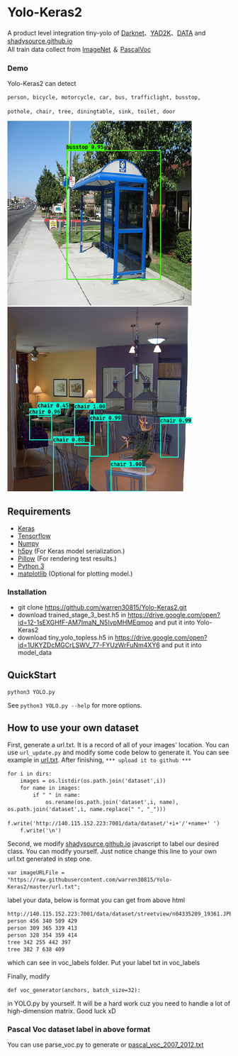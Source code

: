 # Yolo-Keras2
A product level integration tiny-yolo of [Darknet](https://github.com/pjreddie/darknet)、[YAD2K](https://github.com/allanzelener/YAD2K)、[DATA](https://github.com/shadySource/DATA) and [shadysource.github.io](https://github.com/shadySource/shadysource.github.io)</br>
All train data collect from [ImageNet](http://www.image-net.org/) ＆ [PascalVoc](http://host.robots.ox.ac.uk/pascal/VOC/)
### Demo
Yolo-Keras2 can detect 

    person, bicycle, motorcycle, car, bus, trafficlight, busstop, 

    pothole, chair, tree, diningtable, sink, toilet, door 

![](https://github.com/warren30815/Yolo-Keras2/raw/master/busstop.png)
![](https://github.com/warren30815/Yolo-Keras2/raw/master/chair.png)

## Requirements
- [Keras](https://github.com/fchollet/keras)
- [Tensorflow](https://www.tensorflow.org/)
- [Numpy](http://www.numpy.org/)
- [h5py](http://www.h5py.org/) (For Keras model serialization.)
- [Pillow](https://pillow.readthedocs.io/) (For rendering test results.)
- [Python 3](https://www.python.org/)
- [matplotlib](https://matplotlib.org/) (Optional for plotting model.)

### Installation
* git clone https://github.com/warren30815/Yolo-Keras2.git
* download trained_stage_3_best.h5 in https://drive.google.com/open?id=12-1sEXGHfF-AM7ImaN_N5IvpMHMEqmoo and put it into Yolo-Keras2 
* download tiny_yolo_topless.h5 in https://drive.google.com/open?id=1UKYZDcMGCrLSWV_77-FYUzWrFuNm4XY6 and put it into model_data 

## QuickStart
    python3 YOLO.py
See `python3 YOLO.py --help` for more options.

## How to use your own dataset
First, generate a url.txt. It is a record of all of your images' location. You can use `url_update.py` and modify some code below to generate it. You can see example in [url.txt](https://github.com/warren30815/Yolo-Keras2/blob/master/url.txt). After finishing, `*** upload it to github ***`

    for i in dirs:
        images = os.listdir(os.path.join('dataset',i))
        for name in images:
            if " " in name:
                os.rename(os.path.join('dataset',i, name), os.path.join('dataset',i, name.replace(" ", "_")))
            f.write('http://140.115.152.223:7001/data/dataset/'+i+'/'+name+' ')
        f.write('\n')
        
Second, we modify [shadysource.github.io](https://github.com/shadySource/shadysource.github.io) javascript to label our desired class. You can modify yourself. Just notice change this line to your own url.txt generated in step one.

    var imageURLFile = "https://raw.githubusercontent.com/warren30815/Yolo-Keras2/master/url.txt";
    
label your data, below is format you can get from above html

    http://140.115.152.223:7001/data/dataset/streetview/n04335209_19361.JPEG
    person 456 340 509 429
    person 309 365 339 413
    person 328 354 359 414
    tree 342 255 442 397
    tree 382 7 638 409 
    
which can see in voc_labels folder. Put your label txt in voc_labels

Finally, modify 
    
    def voc_generator(anchors, batch_size=32):

in YOLO.py by yourself. It will be a hard work cuz you need to handle a lot of high-dimension matrix. Good luck xD

### Pascal Voc dataset label in above format
You can use parse_voc.py to generate or [pascal_voc_2007_2012.txt](https://github.com/warren30815/Yolo-Keras2/blob/master/voc_labels/pascal_voc_2007_2012.txt)
